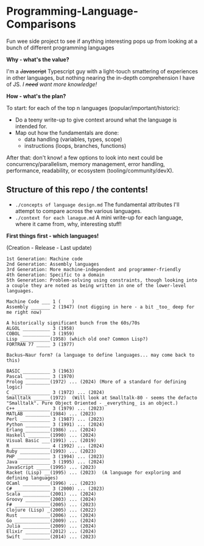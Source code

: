 # Programming-Language-Comparisons
Fun wee side project to see if anything interesting pops up from looking at a bunch of different programming languages

**Why - what's the value?**

I'm a ~~Javascript~~ Typescript guy with a light-touch smattering of experiences in other languages, but nothing nearing the in-depth comprehension I have of JS. _I ~~need~~ want more knowledge!_

**How - what's the plan?**

To start: for each of the top n languages (popular/important/historic):
 - Do a teeny write-up to give context around what the language is intended for.
 - Map out how the fundamentals are done:
   - data handling (variables, types, scope)
   - instructions (loops, branches, functions)

After that: don't know! a few options to look into next could be concurrency/parallelism, memory management, error handling, performance, readability, or ecosystem (tooling/community/devX).

## Structure of this repo / the contents!

- `./concepts of language design.md` The fundamental attributes I'll attempt to compare across the various languages.
- `./context for each lanague.md` A mini write-up for each language, where it came from, why, interesting stuff!

**First things first - which languages!**

(Creation - Release - Last update) 
```
1st Generation: Machine code
2nd Generation: Assembly languages
3rd Generation: More machine-independent and programmer-friendly
4th Generation: Specific to a domain
5th Generation: Problem-solving using constraints, though looking into a couple they are noted as being written in one of the lower-level languages.

Machine Code ___ 1 (    )
Assembly _______ 2 (1947) (not digging in here - a bit _too_ deep for me right now)

A historically significant bunch from the 60s/70s
ALGOL __________ 3 (1958)
COBOL __________ 3 (1959)  
Lisp ___________(1958) (which old one? Common Lisp?)
FORTRAN 77 _____ 3 (1977)

Backus–Naur form? (a language to define languages... may come back to this) 

BASIC __________ 3 (1963)  
Pascal _________ 3 (1970)  
Prolog _________(1972) ... (2024) (More of a standard for defining logic)
C ______________ 3 (1972) ... (2024)    
Smalltalk ______(1972)  (Will look at Smalltalk-80 - seems the defacto "Smalltalk". Pure Object Oriented - _everything_ is an object.)
C++ ____________ 3 (1979) ... (2023)  
MATLAB _________(1984) ... (2023)  
Perl ___________ 3 (1987) ... (2023)  
Python _________ 3 (1991) ... (2024)  
Erlang _________(1986) ... (2024)  
Haskell ________(1990) ... (2024)  
Visual Basic ___(1991) ... (2019)  
R ______________ 4 (1992) ... (2024)        
Ruby ___________(1993) ... (2023)      
PHP ____________ 3 (1994) ... (2023)    
Java ___________ 3 (1995) ... (2024)  
JavaScript _____(1995) ... (2023)  
Racket (Lisp) __(1995) ... (2023)  (A language for exploring and defining languages)
OCaml __________(1996) ... (2023)  
C# _____________ 3 (2000) ... (2023)  
Scala __________(2001) ... (2024)  
Groovy _________(2003) ... (2024)  
F# _____________(2005) ... (2023)  
Clojure (Lisp) _(2005) ... (2022)  
Rust ___________(2006) ... (2024)  
Go _____________(2009) ... (2024)  
Julia __________(2009) ... (2024)  
Elixir _________(2012) ... (2024)  
Swift __________(2014) ... (2023)  
```

  
